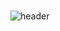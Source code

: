 ### 


![header](https://capsule-render.vercel.app/api?type=waving&color=0:5e7e9b,100:7295&height=200&section=header&text=ILXYENILXY&fontSize=70&fontColor=FFFFF)
